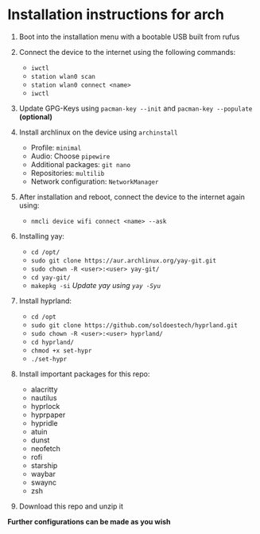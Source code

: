 # Installation instructions for arch
1. Boot into the installation menu with a bootable USB built from rufus
2. Connect the device to the internet using the following commands:
   - `iwctl`
   - `station wlan0 scan`
   - `station wlan0 connect <name>`
   - `iwctl`

3. Update GPG-Keys using `pacman-key --init` and `pacman-key --populate` **(optional)**
4. Install archlinux on the device using `archinstall`
   - Profile: `minimal`
   - Audio: Choose `pipewire`
   - Additional packages: `git nano`
   - Repositories: `multilib`
   - Network configuration: `NetworkManager`

5. After installation and reboot, connect the device to the internet again using:
   - `nmcli device wifi connect <name> --ask`
  
6. Installing yay:
   - `cd /opt/`
   - `sudo git clone https://aur.archlinux.org/yay-git.git`
   - `sudo chown -R <user>:<user> yay-git/`
   - `cd yay-git/`
   - `makepkg -si`
   *Update yay using `yay -Syu`*

7. Install hyprland:
   - `cd /opt`
   - `sudo git clone https://github.com/soldoestech/hyprland.git`
   - `sudo chown -R <user>:<user> hyprland/`
   - `cd hyprland/`
   - `chmod +x set-hypr`
   - `./set-hypr`
  
8. Install important packages for this repo:
   - alacritty
   - nautilus
   - hyprlock
   - hyprpaper
   - hypridle
   - atuin
   - dunst
   - neofetch
   - rofi
   - starship
   - waybar
   - swaync
   - zsh
  
9. Download this repo and unzip it

**Further configurations can be made as you wish**
   
